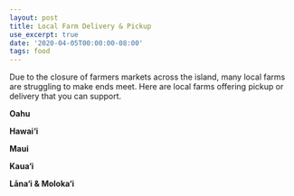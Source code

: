 ```yaml
---
layout: post
title: Local Farm Delivery & Pickup
use_excerpt: true
date: '2020-04-05T00:00:00-08:00'
tags: food
---
```

Due to the closure of farmers markets across the island, many local farms are struggling to make ends meet. Here are local farms offering pickup or delivery that you can support. 
<!--more-->

**Oahu**

**Hawai‘i**

**Maui**

**Kaua‘i**

**Lāna‘i & Moloka‘i**